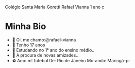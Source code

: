 Colégio Santa Maria Goretti
 Rafael Vianna 1 ano c
# Minha Bio

- 👋 Oi, me chamo:@rafael-vianna
- 👀 Tenho 17 anos 
- 🌱 Estudando no 1° ano do ensino médio..
- 🥰 A procura de novas amizades...
- ⚽️ Amo mt futebol
De: Rio de Janeiro
Morando: Maringá-pr


<!---
rafael-vianna/rafael-vianna is a ✨ special ✨ repository because its `README.md` (this file) appears on your GitHub profile.
You can click the Preview link to take a look at your changes.
--->
